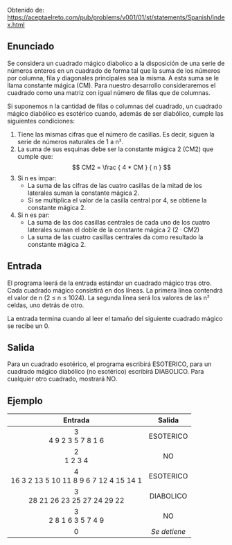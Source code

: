 Obtenido de: https://aceptaelreto.com/pub/problems/v001/01/st/statements/Spanish/index.html

## Enunciado

Se considera un cuadrado mágico diabolico a la disposición de una serie de números enteros en un cuadrado de forma tal que la suma de los números por columna, fila y diagonales principales sea la misma. A esta suma se le llama constante mágica (CM). Para nuestro desarrollo consideraremos el cuadrado como una matriz con igual número de filas que de columnas.

Si suponemos n la cantidad de filas o columnas del cuadrado, un cuadrado mágico diabólico es esotérico cuando, además de ser diabólico, cumple las siguientes condiciones:

1. Tiene las mismas cifras que el número de casillas. Es decir, siguen la serie de números naturales de 1 a n².
2. La suma de sus esquinas debe ser la constante mágica 2 (CM2) que cumple que:
    $$
    CM2 = \frac { 4 * CM } { n }
    $$
3. Si n es impar:
    - La suma de las cifras de las cuatro casillas de la mitad de los laterales suman la constante mágica 2.
    - Si se multiplica el valor de la casilla central por 4, se obtiene la constante mágica 2.
4. Si n es par:
    - La suma de las dos casillas centrales de cada uno de los cuatro laterales suman el doble de la constante mágica 2 (2 · CM2)
    - La suma de las cuatro casillas centrales da como resultado la constante mágica 2.

## Entrada

El programa leerá de la entrada estándar un cuadrado mágico tras otro. Cada cuadrado mágico consistirá en dos líneas. La primera línea contendrá el valor de n (2 ≤ n ≤ 1024). La segunda línea será los valores de las n² celdas, uno detrás de otro.

La entrada termina cuando al leer el tamaño del siguiente cuadrado mágico se recibe un 0.

## Salida

Para un cuadrado esotérico, el programa escribirá ESOTERICO, para un cuadrado mágico diabólico (no esotérico) escribirá DIABOLICO. Para cualquier otro cuadrado, mostrará NO.

## Ejemplo

|                    Entrada                    |    Salida    |
| :-------------------------------------------: | :----------: |
|           3 <br> 4 9 2 3 5 7 8 1 6            |  ESOTERICO   |
|                2 <br> 1 2 3 4                 |      NO      |
| 4 <br> 16 3 2 13 5 10 11 8 9 6 7 12 4 15 14 1 |  ESOTERICO   |
|       3 <br> 28 21 26 23 25 27 24 29 22       |  DIABOLICO   |
|           3 <br> 2 8 1 6 3 5 7 4 9            |      NO      |
|                       0                       | _Se detiene_ |
